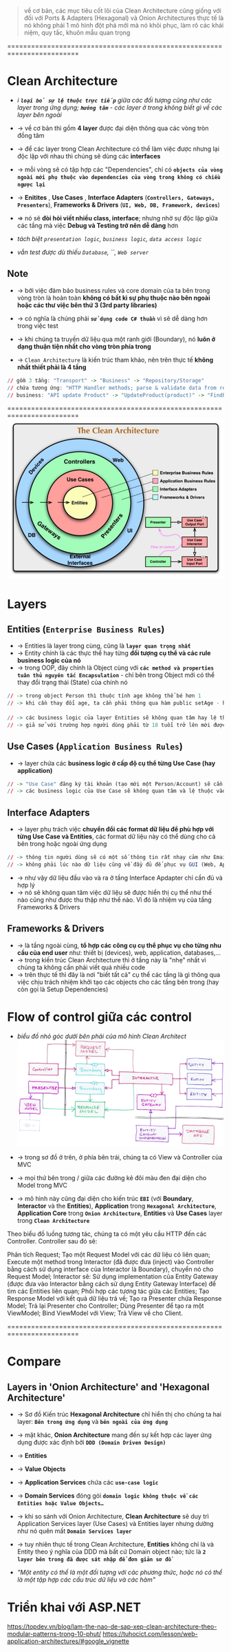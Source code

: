 > về cơ bản, các mục tiêu cốt lõi của Clean Architecture cũng giống với đối với Ports & Adapters (Hexagonal) và Onion Architectures
> thực tế là nó không phải 1 mô hình đột phá mới mà nó khôi phục, làm rõ các khái niệm, quy tắc, khuôn mẫu quan trọng 

========================================================================

# Clean Architecture
* _i **`loại bỏ sự lệ thuộc trực tiếp`** giữa các đối tượng cũng như các layer trong ứng dụng; **`hướng tâm`** - các layer ở trong không biết gì về các layer bên ngoài_

* -> về cơ bản thì gồm **4 layer** được đại diện thông qua các vòng tròn đồng tâm
* -> để các layer trong Clean Architecture có thể làm việc được nhưng lại độc lập với nhau thì chúng sẽ dùng các **interfaces**
* -> mỗi vòng sẽ có tập hợp các "Dependencies", chỉ có **`objects của vòng ngoài mới phụ thuộc vào dependencies của vòng trong không có chiều ngược lại`**

* -> **Enitites** , **Use Cases** , **Interface Adapters** (**`Controllers, Gateways, Presenters`**), **Frameworks & Drivers** (**`UI, Web, DB, Framework, devices`**)

* => nó sẽ **đòi hỏi viết nhiều class, interface**; nhưng nhờ sự độc lập giữa các tầng mà việc **Debug và Testing trở nên dễ dàng** hơn
* _tách biệt `presentation logic`, `business logic`, `data access logic`_
* _vẫn test được dù thiếu `Database`, ``, `Web server`_

## Note
* -> bởi việc đảm bảo business rules và core domain của ta bên trong vòng tròn là hoàn toàn **không có bất kì sự phụ thuộc nào bên ngoài hoặc các thư việc bên thứ 3 (3rd party libraries)**
* -> có nghĩa là chúng phải **`sử dụng code C# thuần`** vì sẽ dễ dàng hơn trong việc test

* -> khi chúng ta truyền dữ liệu qua một ranh giới (Boundary), nó **luôn ở dạng thuận tiện nhất cho vòng tròn phía trong**

* -> `Clean Architecture` là kiến trúc tham khảo, nên trên thực tế **không nhất thiết phải là 4 tầng**
```r - Ex: 1 business của API update "product"
// gồm 3 tầng: "Transport" -> "Business" -> "Repository/Storage"
// chứa tương ứng: "HTTP Handler methods; parse & validate data from request" -> "implement business logic" -> "store, retrieve data"
// business: "API update Product" -> "UpdateProduct(product)" -> "FindProductById(id); UpdateProduct(product)"
```

========================================================================
![Robert C. Martin 2012, The Clean Architecture](/nonrelated/cleanarchitecture1.jpg)

# Layers

## Entities (`Enterprise Business Rules`)
* -> Entities là layer trong cùng, cũng là **`layer quan trọng nhất`**
* -> Entity chính là các thực thể hay từng **đối tượng cụ thể và các rule business logic của nó**
* -> trong OOP, đây chính là Object cùng với **`các method và properties tuân thủ nguyên tắc Encapsulation`** - chỉ bên trong Object mới có thể thay đổi trạng thái (State) của chính nó

```r 
// -> trong object Person thì thuộc tính age không thể bé hơn 1
// -> khi cần thay đổi age, ta cần phải thông qua hàm public setAge - hàm này cũng chịu trách nhiệm check điều kiện liên quan tới age

// -> các business logic của layer Entities sẽ không quan tâm hay lệ thuộc vào các business logic ở các layer bên ngoài như "Use Cases"
// -> giả sử với trường hợp người dùng phải từ 18 tuổi trở lên mới được phép tạo tài khoản thì rule thuộc tính Age trong Entities vẫn không đổi
```

## Use Cases (`Application Business Rules`)
* -> layer chứa các **business logic ở cấp độ cụ thể từng Use Case (hay application)**

```r - Ex:
// -> "Use Case" đăng ký tài khoản (tạo mới một Person/Account) sẽ cần tổ hợp một hoặc nhiều Entities tuỳ vào độ phức tạp của Use Case
// -> các business logic của Use Case sẽ không quan tâm và lệ thuộc vào việc dữ liệu đến từ đâu, dùng các thư viện nào làm apdapter, dữ liệu thể hiện thế nào,... vì đấy là nhiệm vụ của layer Interface Adapters
```

## Interface Adapters
* -> layer phụ trách việc **chuyển đổi các format dữ liệu để phù hợp với từng Use Case và Entities**, các format dữ liệu này có thể dùng cho cả bên trong hoặc ngoài ứng dụng

```r - Ex:
// -> thông tin người dùng sẽ có một số thông tin rất nhạy cảm như Email, Phone, Address
// -> không phải lúc nào dữ liệu cũng về đầy đủ để phục vụ GUI (Web, App); tương tự với tuỳ vào hệ thống Database mà các adapter phải format dữ liệu hợp lý.
```

* -> như vậy dữ liệu đầu vào và ra ở tầng Interface Apdapter chỉ cần đủ và hợp lý
* -> nó sẽ không quan tâm việc dữ liệu sẽ được hiển thị cụ thể như thế nào cũng như được thu thập như thế nào. Vì đó là nhiệm vụ của tầng Frameworks & Drivers

## Frameworks & Drivers
* -> là tầng ngoài cùng, **tổ hợp các công cụ cụ thể phục vụ cho từng nhu cầu của end user** như: thiết bị (devices), web, application, databases,... 
* -> trong kiến trúc Clean Architecture thì ở tầng này là "nhẹ" nhất vì chúng ta không cần phải viết quá nhiều code
* -> trên thực tế thì đây là nơi "biết tất cả" cụ thể các tầng là gì thông qua việc chịu trách nhiệm khởi tạo các objects cho các tầng bên trong (hay còn gọi là Setup Dependencies)

# Flow of control giữa các control
* _biểu đồ nhỏ góc dưới bên phải của mô hình Clean Architect_
![Flow of control](/nonrelated/cleanarchitecturedesign2.png)

* -> trong sơ đồ ở trên, ở phía bên trái, chúng ta có View và Controller của MVC
* -> mọi thứ bên trong / giữa các đường kẻ đôi màu đen đại diện cho Model trong MVC
* -> mô hình này cũng đại diện cho kiến trúc **`EBI`** (với **Boundary**, **Interactor** và the **Entities**), **Application** trong **`Hexagonal Architecture`**, **Application Core** trong **`Onion Architecture`**, **Entities** và **Use Cases** layer trong **`Clean Architecture`**

Theo biểu đồ luồng tương tác, chúng ta có một yêu cầu HTTP đến các Controller. Controller sau đó sẽ:

Phân tích Request;
Tạo một Request Model với các dữ liệu có liên quan;
Execute một method trong Interactor (đã được đưa (inject) vào Controller bằng cách sử dụng interface của Interactor là Boundary), chuyển nó cho Request Model;
Interactor sẽ:
Sử dụng implementation của Entity Gateway (được đưa vào Interactor bằng cách sử dụng Entity Gateway Interface) để tìm các Entities liên quan;
Phối hợp các tương tác giữa các Entities;
Tạo Response Model với kết quả dữ liệu trả về;
Tạo ra Presenter chứa Response Model;
Trả lại Presenter cho Controller;
Dùng Presenter để tạo ra một ViewModel;
Bind ViewModel với View;
Trả View về cho Client.

========================================================================
# Compare

## Layers in 'Onion Architecture' and 'Hexagonal Architecture'
* -> Sơ đồ Kiến trúc **Hexagonal Architecture** chỉ hiển thị cho chúng ta hai layer: **`Bên trong ứng dụng`** và **`bên ngoài của ứng dụng`**

* -> mặt khác, **Onion Architecture** mang đến sự kết hợp các layer ứng dụng được xác định bởi **`DDD (Domain Driven Design)`**
* -> **Entities**
* -> **Value Objects**
* -> **Application Services** chứa các **`use-case logic`**
* -> **Domain Services** đóng gói **`domain logic không thuộc về các Entities hoặc Value Objects…`**

* -> khi so sánh với Onion Architecture, **Clean Architecture** sẽ duy trì Application Services layer (Use Cases) và Entities layer nhưng dường như nó quên mất **`Domain Services layer`**
* -> tuy nhiên thực tế trong Clean Architecture, **Entities** không chỉ là và Entity theo ý nghĩa của DDD mà bất cứ Domain object nào; tức là **`2 layer bên trong đã được sát nhập để đơn giản sơ đồ`**
* _"Một entity có thể là một đối tượng với các phương thức, hoặc nó có thể là một tập hợp các cấu trúc dữ liệu và các hàm"_


# Triển khai với ASP.NET
https://topdev.vn/blog/lam-the-nao-de-sap-xep-clean-architecture-theo-modular-patterns-trong-10-phut/
https://tuhocict.com/lesson/web-application-architectures/#google_vignette